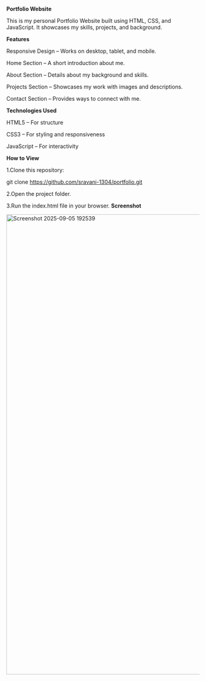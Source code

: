 **Portfolio Website**

This is my personal Portfolio Website built using HTML, CSS, and JavaScript.
It showcases my skills, projects, and background.

**Features**

Responsive Design – Works on desktop, tablet, and mobile.

Home Section – A short introduction about me.

About Section – Details about my background and skills.

Projects Section – Showcases my work with images and descriptions.

Contact Section – Provides ways to connect with me.

**Technologies Used**

HTML5 – For structure

CSS3 – For styling and responsiveness

JavaScript – For interactivity

**How to View**

1.Clone this repository:

  git clone https://github.com/sravani-1304/portfolio.git

2.Open the project folder.

3.Run the index.html file in your browser.
**Screenshot**


<img width="2226" height="1199" alt="Screenshot 2025-09-05 192539" src="https://github.com/user-attachments/assets/48d579dc-7d6d-45b0-822f-bd032b6be46a" />

